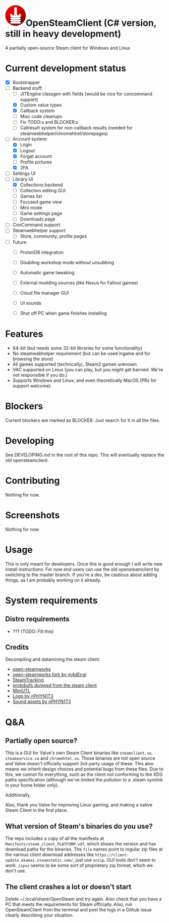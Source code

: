 <img src="Assets/opensteam-logo.svg" alt="OpenSteamClient logo" title="OpenSteamClient" align="left" height="65" />

# OpenSteamClient (C# version, still in heavy development)
A partially open-source Steam client for Windows and Linux

# Current development status
- [x] Bootstrapper
- [ ] Backend stuff:
  - [ ] JITEngine classgen with fields (would be nice for concommand support)
  - [x] Custom value types
  - [x] Callback system
  - [ ] Misc code cleanups
  - [ ] Fix TODO:s and BLOCKER:s
  - [ ] Callresult system for non-callback results (needed for steamwebhelper/chromehtml/storepages)
- [ ] Account system:
  - [x] Login
  - [x] Logout
  - [x] Forget account
  - [ ] Profile pictures
  - [x] 2FA 
- [ ] Settings UI
- [ ] Library UI
  - [x] Collections backend
  - [ ] Collection editing GUI
  - [ ] Games list
  - [ ] Focused game view
  - [ ] Mini mode
  - [ ] Game settings page
  - [ ] Downloads page
- [ ] ConCommand support
- [ ] Steamwebhelper support
  - [ ] Store, community, profile pages
- [ ] Future:
  - [ ] ProtonDB integration
  - [ ] Disabling workshop mods without unsubbing
  - [ ] Automatic game tweaking
  - [ ] External modding sources (like Nexus for Fallout games)
  - [ ] Cloud file manager GUI
  - [ ] UI sounds
  - [ ] Shut off PC when game finishes installing


# Features
- 64-bit (but needs some 32-bit libraries for some functionality)
- No steamwebhelper requirement (but can be used ingame and for browsing the store)
- All games supported (technically), Steam2 games unknown
- VAC supported on Linux (you can play, but you _might_ get banned. We're not responsible if you do.)
- Supports Windows and Linux, and even theoretically MacOS (PRs for support welcome)


# Blockers
Current blockers are marked as BLOCKER. Just search for it in all the files.

# Developing
See DEVELOPING.md in the root of this repo.
This will eventually replace the old opensteamclient.

# Contributing
Nothing for now.

# Screenshots
Nothing for now.

# Usage
This is only meant for developers. 
Once this is good enough I will write new install instructions. For now end users can use the old opensteamclient by switching to the master branch.
If you're a dev, be cautious about adding things, as I am probably working on it already.

# System requirements
## Distro requirements
- ??? (TODO: Fill this)

## Credits
Decompiling and datamining the steam client: 
- [open-steamworks](https://github.com/SteamRE/open-steamworks)
- [open-steamworks fork by m4dEngi](https://github.com/m4dEngi/open-steamworks)
- [SteamTracking](https://github.com/SteamDatabase/SteamTracking)
- [protobufs dumped from the steam client](https://github.com/SteamDatabase/Protobufs)
- [MiniUTL](https://github.com/FWGS/MiniUTL)
- [Logo by nPHYN1T3](https://github.com/nPHYN1T3)
- [Sound assets by nPHYN1T3](https://github.com/nPHYN1T3)

# Q&A

## Partially open source?
This is a GUI for Valve's own Steam Client binaries like `steamclient.so`, `steamservice.so` and `chromehtml.so`. 
Those binaries are not open source and Valve doesn't officially support 3rd-party usage of these. 
This also means we inherit design choices and potential bugs from these files.
Due to this, we cannot fix everything, such as the client not conforming to the XDG paths specification (although we've limited the pollution to a .steam symlink in your home folder only).

Additionally, 

Also, thank you Valve for improving Linux gaming, and making a native Steam Client in the first place.

## What version of Steam's binaries do you use?
The repo includes a copy of all the manifests at `Manifests/steam_client_PLATFORM.vdf`, which shows the version and has download paths for the binaries.
The `file` names point to regular zip files at the various client download addresses like `https://client-update.akamai.steamstatic.com/`, just use `unzip`. GUI tools don't seem to work.
`zipvz` seems to be some sort of proprietary zip format, which we don't use.

## The client crashes a lot or doesn't start
Delete ~/.local/share/OpenSteam and try again. Also check that you have a PC that meets the requirements for Steam officially.
Also, run OpenSteamClient from the terminal and post the logs in a Github issue clearly describing your situation. 
